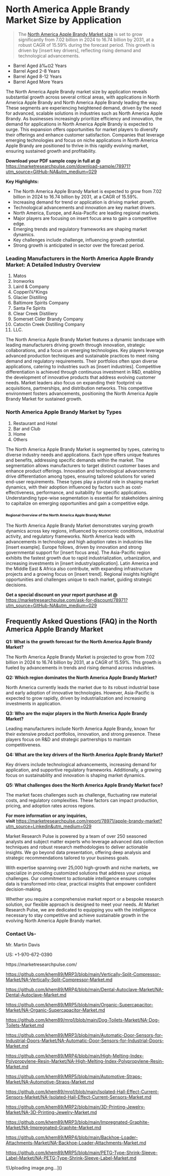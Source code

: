 <h1>North America Apple Brandy Market&nbsp;Size by Application</h1><blockquote><p>The <a href="https://marketresearchpulse.com/download-sample/78971?utm_source=GitHub-NA&amp;utm_medium=029">North America Apple Brandy Market size</a> is set to grow significantly from 7.02 billion in 2024 to 16.74 billion by 2031, at a robust CAGR of 15.59% during the forecast period. This growth is driven by [insert key drivers], reflecting rising demand and technological advancements.</p></blockquote><ul><li>Barrel Aged â‰¤2 Years<li> Barrel Aged 2-8 Years<li> Barrel Aged 8-12 Years<li> Barrel Aged More Years</li></ul><p>The North America Apple Brandy market size by application reveals substantial growth across several critical areas, with applications in North America Apple Brandy and North America Apple Brandy leading the way. These segments are experiencing heightened demand, driven by the need for advanced, scalable solutions in industries such as North America Apple Brandy. As businesses increasingly prioritize efficiency and innovation, the demand for applications in North America Apple Brandy is expected to surge. This expansion offers opportunities for market players to diversify their offerings and enhance customer satisfaction. Companies that leverage emerging technologies and focus on niche applications in North America Apple Brandy are positioned to thrive in this rapidly evolving market, ensuring sustained growth and profitability.</p><p><strong>Download your PDF sample copy in full at @ </strong><a href="https://marketresearchpulse.com/download-sample/78971?utm_source=GitHub-NA&amp;utm_medium=029">https://marketresearchpulse.com/download-sample/78971?utm_source=GitHub-NA&amp;utm_medium=029</a></p><p><strong>Key Highlights: </strong></p><ul><li>The North America Apple Brandy Market is expected to grow from 7.02 billion in 2024 to 16.74 billion by 2031, at a CAGR of 15.59%.</li><li>Increasing demand for trend or application is driving market growth.</li><li>Technological advancements and innovation are key market drivers.</li><li>North America, Europe, and Asia-Pacific are leading regional markets.</li><li>Major players are focusing on insert focus area to gain a competitive edge.</li><li>Emerging trends and regulatory frameworks are shaping market dynamics.</li><li>Key challenges include challenge, influencing growth potential.</li><li>Strong growth is anticipated in sector over the forecast period.</li></ul><h3>Leading Manufacturers in the North America Apple Brandy Market: A Detailed Industry Overview</h3><ol><li>Matos</li><li>Ironworks</li><li>Laird & Company</li><li>Copperï¼†Kings</li><li>Glacier Distilling</li><li>Baltimore Spirits Company</li><li>Santa Fe Spirits</li><li>Clear Creek Distiliery</li><li>Somerset Cider Brandy Company</li><li>Catoctin Creek Distilling Company</li><li>LLC.</li></ol><div class="flex max-w-full flex-col flex-grow"><div class="min-h-8 text-message flex w-full flex-col items-end gap-2 whitespace-normal break-words [.text-message+&amp;]:mt-5" dir="auto" data-message-author-role="assistant" data-message-id="fd8432e4-4910-450d-b182-61b7bfb0a01f" data-message-model-slug="gpt-4o"><div class="flex w-full flex-col gap-1 empty:hidden first:pt-[3px]"><div class="markdown prose w-full break-words dark:prose-invert light"><p>The North America Apple Brandy Market features a dynamic landscape with leading manufacturers driving growth through innovation, strategic collaborations, and a focus on emerging technologies. Key players leverage advanced production techniques and sustainable practices to meet rising demand and regulatory requirements. Their portfolios often span diverse applications, catering to industries such as [insert industries]. Competitive differentiation is achieved through continuous investment in R&amp;D, enabling the development of innovative products that address evolving customer needs. Market leaders also focus on expanding their footprint via acquisitions, partnerships, and distribution networks. This competitive environment fosters advancements, positioning the North America Apple Brandy Market for sustained growth.</p></div></div></div></div><h3>North America Apple Brandy Market by Types</h3><ol><li>Restaurant and Hotel<li> Bar and Club<li> Home<li> Others</li></ol><div class="flex max-w-full flex-col flex-grow"><div class="min-h-8 text-message flex w-full flex-col items-end gap-2 whitespace-normal break-words [.text-message+&amp;]:mt-5" dir="auto" data-message-author-role="assistant" data-message-id="084470be-0bb7-4664-bddf-5156b4f41249" data-message-model-slug="gpt-4o-mini"><div class="flex w-full flex-col gap-1 empty:hidden first:pt-[3px]"><div class="markdown prose w-full break-words dark:prose-invert light"><p>The North America Apple Brandy Market is segmented by types, catering to diverse industry needs and applications. Each type offers unique features and benefits, addressing specific demands within the market. The segmentation allows manufacturers to target distinct customer bases and enhance product offerings. Innovation and technological advancements drive differentiation among types, ensuring tailored solutions for varied end-user requirements. These types play a pivotal role in shaping market dynamics, with their adoption influenced by factors such as cost-effectiveness, performance, and suitability for specific applications. Understanding type-wise segmentation is essential for stakeholders aiming to capitalize on emerging opportunities and gain a competitive edge.</p></div></div></div></div><h3><span style="font-size: 11px;">Regional Overview of the North America Apple Brandy Market</span></h3><div class="flex max-w-full flex-col flex-grow"><div class="min-h-8 text-message flex w-full flex-col items-end gap-2 whitespace-normal break-words [.text-message+&amp;]:mt-5" dir="auto" data-message-author-role="assistant" data-message-id="e9038762-ce64-4e30-91c9-9bd413514231" data-message-model-slug="gpt-4o-mini"><div class="flex w-full flex-col gap-1 empty:hidden first:pt-[3px]"><div class="markdown prose w-full break-words dark:prose-invert light"><p>The North America Apple Brandy Market demonstrates varying growth dynamics across key regions, influenced by economic conditions, industrial activity, and regulatory frameworks. North America leads with advancements in technology and high adoption rates in industries like [insert example]. Europe follows, driven by innovation and strong governmental support for [insert focus area]. The Asia-Pacific region exhibits the fastest growth due to rapid industrialization, urbanization, and increasing investments in [insert industry/application]. Latin America and the Middle East &amp; Africa also contribute, with expanding infrastructure projects and a growing focus on [insert trend]. Regional insights highlight opportunities and challenges unique to each market, guiding strategic decisions.</p></div></div></div></div><p><strong>Get a special discount on your report purchase at @ </strong><a href="https://marketresearchpulse.com/ask-for-discount/78971?utm_source=GitHub-NA&amp;utm_medium=029">https://marketresearchpulse.com/ask-for-discount/78971?utm_source=GitHub-NA&amp;utm_medium=029</a></p><h2>Frequently Asked Questions (FAQ) in the North America Apple Brandy Market</h2><p><strong>Q1: What is the growth forecast for the North America Apple Brandy Market?</strong></p><p>The North America Apple Brandy Market is projected to grow from 7.02 billion in 2024 to 16.74 billion by 2031, at a CAGR of 15.59%. This growth is fueled by advancements in trends and rising demand across industries.</p><p><strong>Q2: Which region dominates the North America Apple Brandy Market?</strong></p><p>North America currently leads the market due to its robust industrial base and early adoption of innovative technologies. However, Asia-Pacific is expected to grow rapidly, driven by industrialization and increasing investments in application.</p><p><strong>Q3: Who are the major players in the North America Apple Brandy Market?</strong></p><p>Leading manufacturers include North America Apple Brandy, known for their extensive product portfolios, innovation, and strong presence. These players focus on R&amp;D and strategic partnerships to maintain competitiveness.</p><p><strong>Q4: What are the key drivers of the North America Apple Brandy Market?</strong></p><p>Key drivers include technological advancements, increasing demand for application, and supportive regulatory frameworks. Additionally, a growing focus on sustainability and innovation is shaping market dynamics.</p><p><strong>Q5: What challenges does the North America Apple Brandy Market face?</strong></p><p>The market faces challenges such as challenge, fluctuating raw material costs, and regulatory complexities. These factors can impact production, pricing, and adoption rates across regions.</p><p><strong>For more information or any inquiries, visit&nbsp;</strong><a href="https://marketresearchpulse.com/report/78971/apple-brandy-market?utm_source=Linkedin&utm_medium=029">https://marketresearchpulse.com/report/78971/apple-brandy-market?utm_source=Linkedin&utm_medium=029</a></p><p>Market Research Pulse is powered by a team of over 250 seasoned analysts and subject matter experts who leverage advanced data collection techniques and robust research methodologies to deliver actionable insights. We go beyond data presentation, offering deep analysis and strategic recommendations tailored to your business goals.</p><p>With expertise spanning over 25,000 high-growth and niche markets, we specialize in providing customized solutions that address your unique challenges. Our commitment to actionable intelligence ensures complex data is transformed into clear, practical insights that empower confident decision-making.</p><p>Whether you require a comprehensive market report or a bespoke research solution, our flexible approach is designed to meet your needs. At Market Research Pulse, we are dedicated to equipping you with the intelligence necessary to stay competitive and achieve sustainable growth in the evolving North America Apple Brandy market.</p><h3><strong>Contact Us-</strong></h3><p>Mr. Martin Davis</p><p>US: +1-970-672-0390</p><p>https://marketresearchpulse.com/</p><p><a href="https://github.com/khem89/MRP3/blob/main/Vertically-Split-Compressor-Market/NA-Vertically-Split-Compressor-Market.md">https://github.com/khem89/MRP3/blob/main/Vertically-Split-Compressor-Market/NA-Vertically-Split-Compressor-Market.md</a></p><p><a href="https://github.com/khem89/MRP4/blob/main/Dental-Autoclave-Market/NA-Dental-Autoclave-Market.md">https://github.com/khem89/MRP4/blob/main/Dental-Autoclave-Market/NA-Dental-Autoclave-Market.md</a></p><p><a href="https://github.com/khem89/MRP5/blob/main/Organic-Supercapacitor-Market/NA-Organic-Supercapacitor-Market.md">https://github.com/khem89/MRP5/blob/main/Organic-Supercapacitor-Market/NA-Organic-Supercapacitor-Market.md</a></p><p><a href="https://github.com/khem89/mrp1/blob/main/Dog-Toilets-Market/NA-Dog-Toilets-Market.md">https://github.com/khem89/mrp1/blob/main/Dog-Toilets-Market/NA-Dog-Toilets-Market.md</a></p><p><a href="https://github.com/khem89/MRP3/blob/main/Automatic-Door-Sensors-for-Industrial-Doors-Market/NA-Automatic-Door-Sensors-for-Industrial-Doors-Market.md">https://github.com/khem89/MRP3/blob/main/Automatic-Door-Sensors-for-Industrial-Doors-Market/NA-Automatic-Door-Sensors-for-Industrial-Doors-Market.md</a></p><p><a href="https://github.com/khem89/MRP4/blob/main/High-Melting-Index-Polypropylene-Resin-Market/NA-High-Melting-Index-Polypropylene-Resin-Market.md">https://github.com/khem89/MRP4/blob/main/High-Melting-Index-Polypropylene-Resin-Market/NA-High-Melting-Index-Polypropylene-Resin-Market.md</a></p><p><a href="https://github.com/khem89/MRP5/blob/main/Automotive-Straps-Market/NA-Automotive-Straps-Market.md">https://github.com/khem89/MRP5/blob/main/Automotive-Straps-Market/NA-Automotive-Straps-Market.md</a></p><p><a href="https://github.com/khem89/mrp1/blob/main/Isolated-Hall-Effect-Current-Sensors-Market/NA-Isolated-Hall-Effect-Current-Sensors-Market.md">https://github.com/khem89/mrp1/blob/main/Isolated-Hall-Effect-Current-Sensors-Market/NA-Isolated-Hall-Effect-Current-Sensors-Market.md</a></p><p><a href="https://github.com/khem89/MRP2/blob/main/3D-Printing-Jewelry-Market/NA-3D-Printing-Jewelry-Market.md">https://github.com/khem89/MRP2/blob/main/3D-Printing-Jewelry-Market/NA-3D-Printing-Jewelry-Market.md</a></p><p><a href="https://github.com/khem89/MRP3/blob/main/Impregnated-Graphite-Market/NA-Impregnated-Graphite-Market.md">https://github.com/khem89/MRP3/blob/main/Impregnated-Graphite-Market/NA-Impregnated-Graphite-Market.md</a></p><p><a href="https://github.com/khem89/MRP4/blob/main/Backhoe-Loader-Attachments-Market/NA-Backhoe-Loader-Attachments-Market.md">https://github.com/khem89/MRP4/blob/main/Backhoe-Loader-Attachments-Market/NA-Backhoe-Loader-Attachments-Market.md</a></p><p><a href="https://github.com/khem89/MRP5/blob/main/PETG-Type-Shrink-Sleeve-Label-Market/NA-PETG-Type-Shrink-Sleeve-Label-Market.md">https://github.com/khem89/MRP5/blob/main/PETG-Type-Shrink-Sleeve-Label-Market/NA-PETG-Type-Shrink-Sleeve-Label-Market.md</a></p>
![Uploading image.png…]()
